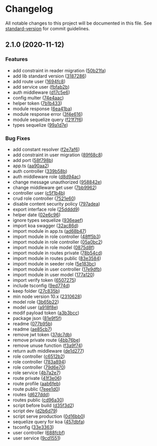 # Changelog

All notable changes to this project will be documented in this file. See [standard-version](https://github.com/conventional-changelog/standard-version) for commit guidelines.

## 2.1.0 (2020-11-12)


### Features

* add constraint in reader migration ([50b21fa](///commit/50b21fa1c14a8911472e99f8b1d696087e72834e))
* add lib standard version ([3187286](///commit/3187286be43ba83e115c0f30753dfcf393f9a6d2))
* add route user ([1694fc8](///commit/1694fc8c6be587f93dd9b447d26e489eb377c0be))
* add service user ([fbfab2b](///commit/fbfab2bf0cdfed8fd9c9a1e60f71186e57328bde))
* auth middleware ([d17c5e6](///commit/d17c5e62d8649ede72fee63b55d0d50bc217bae7))
* config multer ([74e4aac](///commit/74e4aacd63f29a8fa72c4da8e3ac8accaae46029))
* helper token ([7b1b433](///commit/7b1b43391ace183f43662ea10251afa23238b12a))
* module response ([6ea41ba](///commit/6ea41ba8523d21a70ac416e6f5a6d806367da7b9))
* module response error ([3f4e616](///commit/3f4e6161a2a46a5c3cf40768102979379ec1ff1b))
* module sequelize query ([f21f7f6](///commit/f21f7f6d427bd4bf36f66bfc037585d4b1afddbd))
* types sequelize ([99a1d7e](///commit/99a1d7eaf9f7a6f7887de1bde27cff75405269fb))


### Bug Fixes

* add constant resolver ([f2e7af6](///commit/f2e7af609b07cb1bc41990b0e9ec99dba74cc035))
* add constraint in user migration ([89f68c8](///commit/89f68c8b6309063a1b9819f7fb918cdeae17c7b0))
* add port ([58f798b](///commit/58f798b895f39f4821838cdf7e152bdd45f7c42b))
* app.ts ([aa90aa2](///commit/aa90aa205bb639509b30b978f1f35601fa1f3f7b))
* auth controller ([339b58b](///commit/339b58ba11748a0e1dfd697633c7eca605028d17))
* auth middleware role ([d8d94ac](///commit/d8d94acacbe63771710d3bf5c75106ad9a487af6))
* change message unauthorized ([958842e](///commit/958842ebb785e27d61d9d2709a2bcc9c7c799535))
* change middleware get user ([7bb9962](///commit/7bb9962b5a1f94960c7a060d88cd20f6f498c3a7))
* controller user ([c5f1b4b](///commit/c5f1b4b76745669ad531448927fceeb3e03c1bc0))
* crud role controller ([7521e60](///commit/7521e60b6c684ebf8a6e8597816730777fe94b20))
* disable content security policy ([797adea](///commit/797adeac50c87d012abcc14b0df667cc03815664))
* export interface role ([25dddd9](///commit/25dddd9f6173670e87fb1e903f6a00aac09dc823))
* helper date ([02e6c96](///commit/02e6c96880319e832d2f8285a6b2c579d1aa490e))
* ignore types sequelize ([936eaef](///commit/936eaef9f7b057043d64d0295d5fc2cc5a8d5789))
* import koa swagger ([32ac86d](///commit/32ac86df69ad1b22b0e16bcf5f673561b24d6b1e))
* import module in app.ts ([ad68b47](///commit/ad68b4794072a6a8a638e5c779197073a82f973d))
* import module in role controller ([48ff5b3](///commit/48ff5b3f10370e8448f917de1ced350801e04555))
* import module in role controller ([05a0bc2](///commit/05a0bc294bb4007ab6a3027195c49abc9b91f95d))
* import module in role model ([0875d8f](///commit/0875d8fac62311c30ec02af8bd26e9efe14cbe89))
* import module in routes private ([78b54cd](///commit/78b54cd1a80debc7c4ad07e72cd0d753e4d116fb))
* import module in routes public ([83e3584](///commit/83e3584a683a98c070c23f889bfeb0cb4b81f670))
* import module in seeder role ([5e183bc](///commit/5e183bc245333403611d51383f8cf36080de0458))
* import module in user controller ([17e9dfb](///commit/17e9dfbfc1850e000aa49310808682e38c4353c9))
* import module in user model ([177a120](///commit/177a120f333bbbbb6d03f5f506a3e6c28fd1a155))
* import verify token ([6507275](///commit/6507275c8fbc9cb27a20ce5bcf2ddfcec24b17da))
* include tsconfig ([9ed774d](///commit/9ed774dbd6f4df5d60aafed11f168deee076e19b))
* keep folder ([27c835b](///commit/27c835bba09f7d5decc25883a81578efeae641b4))
* min node version 10.x ([2310628](///commit/2310628bb056b9a07b4f798f75dc0bf365077746))
* model role ([3b65b22](///commit/3b65b22857e8b511bb6e459f0666b81ae7c7069c))
* model user ([a918f8e](///commit/a918f8e507d5cecbedd62b5a5aec91df12e0b55d))
* modif payload token ([a3b3bcc](///commit/a3b3bcc5e0cbba3652ba616e9540b6f2fd562554))
* package json ([81e9f5f](///commit/81e9f5f5685155fc8fd316473fdf50b9c7246f82))
* readme ([077b95b](///commit/077b95b81bfd66dc1c5dcf066187df702a740e30))
* readme ([ae85cb7](///commit/ae85cb71aa0b7da4fcc77095302058cc4b292c35))
* remove jwt token ([37dc7db](///commit/37dc7db17dead51b9479c65475022617ace3261e))
* remove private route ([4bb76be](///commit/4bb76be84bed753c92fd218647986f6734110a40))
* remove unuse function ([f3a9f74](///commit/f3a9f7490bff67f72acb522bad8cab7794e8b631))
* return auth middleware ([de1d277](///commit/de1d2779076a5668553a850bf4fc83e6e6fafca5))
* role controller ([c6512b2](///commit/c6512b2187266313592ed25b4460f868e0bc2f1e))
* role controller ([783a894](///commit/783a894f3ed3aa53e8ae067ce473b9382117f2d5))
* role controller ([79d6e70](///commit/79d6e70a7f670417e10e25279d09d775eac45e85))
* role service ([4b7a2e7](///commit/4b7a2e76de578bb3a00500978bcc220f08acc724))
* route private ([41f3e06](///commit/41f3e066a38e5f41ca2202cffbaa37a1df55ea39))
* route profile ([aab6feb](///commit/aab6feb1cb2cff593127bdf7628ed485b5e7c89f))
* route public ([7eee1d0](///commit/7eee1d0f1e14069204b571694c9ff44e5ead7b7d))
* routes ([d627ddd](///commit/d627ddd3f576935efbf1b43d8595ef3b7a0af9cf))
* routes public ([cd96a30](///commit/cd96a30765c5ddb61cd0b0f3f010830743463e46))
* script before build ([d35f3d2](///commit/d35f3d2d41f924c7640d9ab7910d14563f5c9d88))
* script dev ([d2b6d79](///commit/d2b6d7947a5c6c31ba90084fe8d46d3633dfd549))
* script serve production ([0d16bb0](///commit/0d16bb04287355514afdcbdbc086e756b7579055))
* sequelize query for koa ([457dbfa](///commit/457dbfae23c9cc744005ec0955519193962efeb9))
* tsconfig ([33e3363](///commit/33e3363ed6258db0638e17eee19447140d9902a8))
* user controller ([688fcbf](///commit/688fcbf905aaf9b97bcfe678d2a723c65c3fd531))
* user service ([9cd1551](///commit/9cd15512a044135ce24a69b1581bf96ac5e89610))

